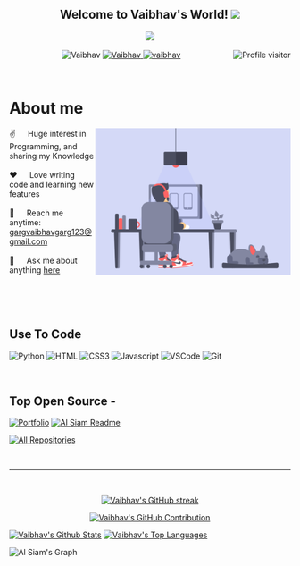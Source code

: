 <h2 align="center">
  Welcome to Vaibhav's World!
  <img src="https://media.giphy.com/media/hvRJCLFzcasrR4ia7z/giphy.gif" width="28">
</h2>

<p align="center">
  <a href="https://github.com/Vaibhav-ai-hub"><img src="https://readme-typing-svg.herokuapp.com/?lines=Self%20Taught%20Programmer;With%20an%20urge%20to%20program;Always%20learning%20new%20things&center=true&width=380&height=45"></a>
</p>

<a href="https://komarev.com/ghpvc/?username=Vaibhav-ai-hub">
  <img align="right" src="https://komarev.com/ghpvc/?username=Vaibhav-ai-hub&label=Visitors&color=0e75b6&style=flat" alt="Profile visitor" />
</a>

<p align="center">
 <!--<a href="https://alsiam.com" target="blank"> for link -->
  <img src="https://img.shields.io/badge/Website-DC143C?style=for-the-badge&logo=medium&logoColor=white" alt="Vaibhav" />
 </a>
 <a href="https://linkedin.com/in/Code-with-vaibhav" target="_blank">
  <img src="https://img.shields.io/badge/LinkedIn-0077B5?style=for-the-badge&logo=linkedin&logoColor=white" alt="Vaibhav"/>
 </a>
 <!-- <a href="https://dev.to/vaibhav" target="_blank">
  <img src="https://img.shields.io/badge/dev.to-0A0A0A?style=for-the-badge&logo=dev.to&logoColor=white" alt="vaibhav" />
 </a> -->
 <!-- <a href="https://twitter.com/Vaibhav" target="_blank">
  <img src="https://img.shields.io/badge/Twitter-1DA1F2?style=for-the-badge&logo=twitter&logoColor=white" />
 </a> -->
 <a href="https://instagram.com/duh.its.vaibhav" target="_blank">
  <img src="https://img.shields.io/badge/Instagram-fe4164?style=for-the-badge&logo=instagram&logoColor=white" alt="vaibhav" />
 </a> 
 <!--<a href="https://facebook.com/" target="_blank">
  <img src="https://img.shields.io/badge/Facebook-20BEFF?&style=for-the-badge&logo=facebook&logoColor=white" alt="vaibhav"  />
  </a> -->
</p>
<br />

<!-- About Section -->
 # About me
 
<p>
 <img align="right" width="350" src="/assets/Vaibhav.gif" alt="Coding gif" />
  
 ✌️ &emsp; Huge interest in Programming, and sharing my Knowledge <br/><br/>
 ❤️ &emsp; Love writing code and learning new features<br/><br/>
 📧 &emsp; Reach me anytime: gargvaibhavgarg123@gmail.com<br/><br/>
 💬 &emsp; Ask me about anything [here](https://github.com/Vaibhav-ai-hub/Vaibhav-ai-hub/issues)

</p>

<br/>
<br/>
<br/>

## Use To Code

![Python](https://img.shields.io/badge/python-3670A0?style=for-the-badge&logo=python&logoColor=white)
![HTML](https://img.shields.io/badge/HTML5-E34F26?style=for-the-badge&logo=html5&logoColor=white)
![CSS3](https://img.shields.io/badge/CSS3-1572B6?style=for-the-badge&logo=css3&logoColor=white)
![Javascript](https://img.shields.io/badge/Javascript-F0DB4F?style=for-the-badge&labelColor=black&logo=javascript&logoColor=F0DB4F)
![VSCode](https://img.shields.io/badge/Visual_Studio-0078d7?style=for-the-badge&logo=visual%20studio&logoColor=white)
![Git](https://img.shields.io/badge/Git-F05032?style=for-the-badge&logo=git&logoColor=white)

<br/>

## Top Open Source -
[![Portfolio](https://github-readme-stats.vercel.app/api/pin/?username=VoidAryan&repo=Portfolio&border_color=7F3FBF&bg_color=0D1117&title_color=C9D1D9&text_color=8B949E&icon_color=7F3FBF)](https://github.com/VoidAryan/Portfolio)
[![Al Siam Readme](https://github-readme-stats.vercel.app/api/pin/?username=Vaibhav-ai-hub&repo=Vaibhav-ai-hub&border_color=7F3FBF&bg_color=0D1117&title_color=C9D1D9&text_color=8B949E&icon_color=7F3FBF)](https://github.com/Vaibhav-ai-hub/Vaibhav-ai-hub)

<p align="left">
  <a href="https://github.com/Vaibhav-ai-hub?tab=repositories" target="_blank"><img alt="All Repositories" title="All Repositories" src="https://img.shields.io/badge/-All%20Repos-2962FF?style=for-the-badge&logo=koding&logoColor=white"/></a>
</p>

<br/>
<hr/>
<br/>

<p align="center">
  <a href="https://github.com/Vaibhav-ai-hub">
    <img src="https://github-readme-streak-stats.herokuapp.com/?user=Vaibhav-ai-hub&theme=radical&border=7F3FBF&background=0D1117" alt="Vaibhav's GitHub streak"/>
  </a>
</p>

<p align="center">
  <a href="https://github.com/Vaibhav-ai-hub">
    <img src="https://github-profile-summary-cards.vercel.app/api/cards/profile-details?username=Vaibhav-ai-hub&theme=radical" alt="Vaibhav's GitHub Contribution"/>
  </a>
</p>

<a> 
    <a href="https://github.com/Vaibhav-ai-hub"><img alt="Vaibhav's Github Stats" src="https://denvercoder1-github-readme-stats.vercel.app/api?username=Vaibhav-ai-hub&show_icons=true&count_private=true&theme=react&border_color=7F3FBF&bg_color=0D1117&title_color=F85D7F&icon_color=F8D866" height="192px" width="49.5%"/></a>
  <a href="https://github.com/Vaibhav-ai-hub"><img alt="Vaibhav's Top Languages" src="https://denvercoder1-github-readme-stats.vercel.app/api/top-langs/?username=Vaibhav-ai-hub&langs_count=8&layout=compact&theme=react&border_color=7F3FBF&bg_color=0D1117&title_color=F85D7F&icon_color=F8D866" height="192px" width="49.5%"/></a>
  <br/>
</a>


![Al Siam's Graph](https://github-readme-activity-graph.vercel.app/graph?username=Vaibhav-ai-hub&custom_title=Al%20Siam's%20GitHub%20Activity%20Graph&bg_color=0D1117&color=7F3FBF&line=7F3FBF&point=7F3FBF&area_color=FFFFFF&title_color=FFFFFF&area=true)
